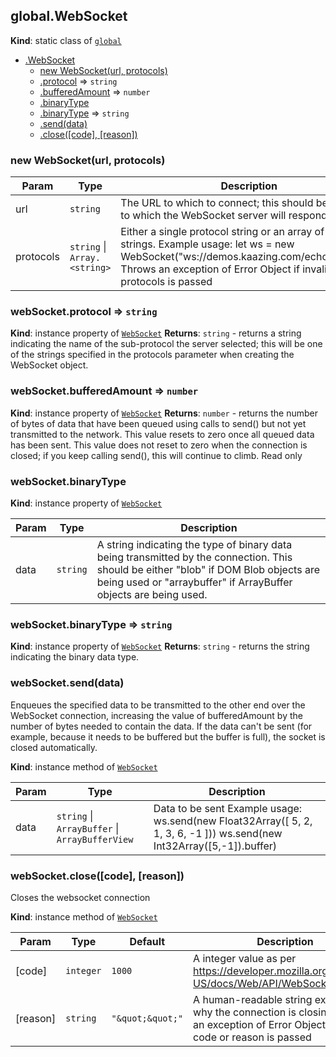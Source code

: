 
<a name="module-global-websocket" id="module-global-websocket"></a>

## global.WebSocket
**Kind**: static class of [`global`](#module-global)

* [.WebSocket](#module-global-websocket)
    * [new WebSocket(url, protocols)](#new-module-global-websocket-new)
    * [.protocol](#module-global-websocket-protocol) ⇒ `string`
    * [.bufferedAmount](#module-global-websocket-bufferedamount) ⇒ `number`
    * [.binaryType](#module-global-websocket-binarytype)
    * [.binaryType](#module-global-websocket-binarytype) ⇒ `string`
    * [.send(data)](#module-global-websocket-send)
    * [.close([code], [reason])](#module-global-websocket-close)


<a name="new-module-global-websocket-new" id="new-module-global-websocket-new"></a>

### new WebSocket(url, protocols)

| Param | Type | Description |
| --- | --- | --- |
| url | `string` | The URL to which to connect; this should be the URL to which the WebSocket server will respond. |
| protocols | `string` \| `Array.<string>` | Either a single protocol string or an array of protocol strings. Example usage: let ws = new WebSocket("ws://demos.kaazing.com/echo","xmpp"); Throws an exception of Error Object if invalid url or protocols is passed |


<a name="module-global-websocket-protocol" id="module-global-websocket-protocol"></a>

### webSocket.protocol ⇒ `string`
**Kind**: instance property of [`WebSocket`](#module-global-websocket)
**Returns**: `string` - returns a string indicating the name of the sub-protocol the server selected;
this will be one of the strings specified in the protocols parameter when creating the WebSocket object.

<a name="module-global-websocket-bufferedamount" id="module-global-websocket-bufferedamount"></a>

### webSocket.bufferedAmount ⇒ `number`
**Kind**: instance property of [`WebSocket`](#module-global-websocket)
**Returns**: `number` - returns the number of bytes of data that have been queued using calls to send() but not yet transmitted to the network.
This value resets to zero once all queued data has been sent.
This value does not reset to zero when the connection is closed;
if you keep calling send(), this will continue to climb. Read only

<a name="module-global-websocket-binarytype" id="module-global-websocket-binarytype"></a>

### webSocket.binaryType
**Kind**: instance property of [`WebSocket`](#module-global-websocket)

| Param | Type | Description |
| --- | --- | --- |
| data | `string` | A string indicating the type of binary data being transmitted by the connection. This should be either "blob" if DOM Blob objects are being used or "arraybuffer" if ArrayBuffer objects are being used. |


<a name="module-global-websocket-binarytype" id="module-global-websocket-binarytype"></a>

### webSocket.binaryType ⇒ `string`
**Kind**: instance property of [`WebSocket`](#module-global-websocket)
**Returns**: `string` - returns the string indicating the binary data type.

<a name="module-global-websocket-send" id="module-global-websocket-send"></a>

### webSocket.send(data)
Enqueues the specified data to be transmitted to the other end over the WebSocket connection,
increasing the value of bufferedAmount by the number of bytes needed to contain the data.
If the data can't be sent (for example, because it needs to be buffered but the buffer is full), the socket is closed automatically.

**Kind**: instance method of [`WebSocket`](#module-global-websocket)

| Param | Type | Description |
| --- | --- | --- |
| data | `string` \| `ArrayBuffer` \| `ArrayBufferView` | Data to be sent Example usage: ws.send(new Float32Array([ 5, 2, 1, 3, 6, -1 ]))                ws.send(new Int32Array([5,-1]).buffer) |


<a name="module-global-websocket-close" id="module-global-websocket-close"></a>

### webSocket.close([code], [reason])
Closes the websocket connection

**Kind**: instance method of [`WebSocket`](#module-global-websocket)

| Param | Type | Default | Description |
| --- | --- | --- | --- |
| [code] | `integer` | <code>1000</code> | A integer value as per https://developer.mozilla.org/en-US/docs/Web/API/WebSocket#close(). |
| [reason] | `string` | <code>&quot;\&quot;\&quot;&quot;</code> | A human-readable string explaining why the connection is closing. Throws an exception of Error Object if invalid code or reason is passed